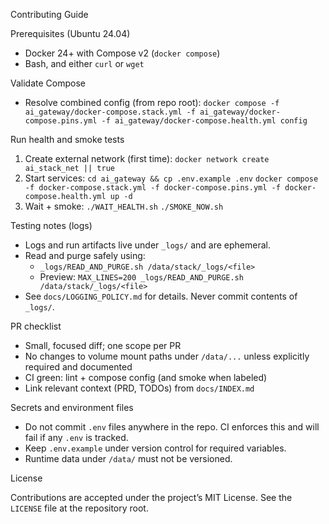 Contributing Guide

Prerequisites (Ubuntu 24.04)

- Docker 24+ with Compose v2 (`docker compose`)
- Bash, and either `curl` or `wget`

Validate Compose

- Resolve combined config (from repo root):
  `docker compose -f ai_gateway/docker-compose.stack.yml -f ai_gateway/docker-compose.pins.yml -f ai_gateway/docker-compose.health.yml config`

Run health and smoke tests

1) Create external network (first time):
   `docker network create ai_stack_net || true`
2) Start services:
   `cd ai_gateway && cp .env.example .env`
   `docker compose -f docker-compose.stack.yml -f docker-compose.pins.yml -f docker-compose.health.yml up -d`
3) Wait + smoke:
   `./WAIT_HEALTH.sh`
   `./SMOKE_NOW.sh`

Testing notes (logs)

- Logs and run artifacts live under `_logs/` and are ephemeral.
- Read and purge safely using:
  - `_logs/READ_AND_PURGE.sh /data/stack/_logs/<file>`
  - Preview: `MAX_LINES=200 _logs/READ_AND_PURGE.sh /data/stack/_logs/<file>`
- See `docs/LOGGING_POLICY.md` for details. Never commit contents of `_logs/`.

PR checklist

- Small, focused diff; one scope per PR
- No changes to volume mount paths under `/data/...` unless explicitly required and documented
- CI green: lint + compose config (and smoke when labeled)
- Link relevant context (PRD, TODOs) from `docs/INDEX.md`

Secrets and environment files

- Do not commit `.env` files anywhere in the repo. CI enforces this and will fail if any `.env` is tracked.
- Keep `.env.example` under version control for required variables.
- Runtime data under `/data/` must not be versioned.

License

Contributions are accepted under the project’s MIT License. See the `LICENSE` file at the repository root.
